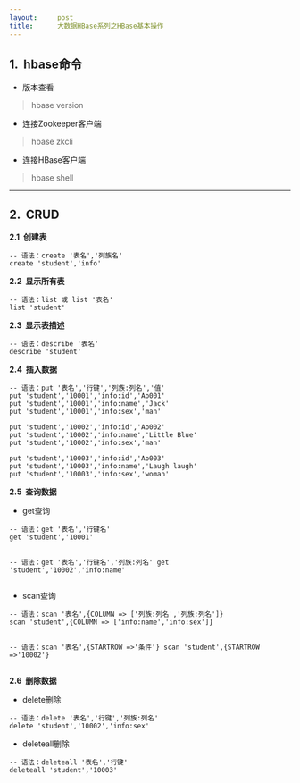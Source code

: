 ```yaml
---
layout:     post
title:      大数据HBase系列之HBase基本操作
---
```

<div id="article_content" class="article_content clearfix csdn-tracking-statistics" data-pid="blog" data-mod="popu_307" data-dsm="post">
								            <link rel="stylesheet" href="https://csdnimg.cn/release/phoenix/template/css/ck_htmledit_views-f76675cdea.css">
						<div class="htmledit_views" id="content_views">
                <h2>1.  hbase命令</h2>

<ul><li>版本查看</li>
</ul><blockquote>
<p>hbase version</p>
</blockquote>

<ul><li>连接Zookeeper客户端</li>
</ul><blockquote>
<p>hbase zkcli</p>
</blockquote>

<ul><li>连接HBase客户端</li>
</ul><blockquote>
<p>hbase shell</p>
</blockquote>

<hr><h2>2.  CRUD</h2>

<p><strong>2.1  创建表</strong></p>

<pre class="has">
<code class="language-sql">-- 语法：create '表名','列族名'
create 'student','info'</code></pre>

<p><strong>2.2  显示所有表</strong></p>

<pre class="has">
<code class="language-sql">-- 语法：list 或 list '表名'
list 'student'</code></pre>

<p><strong>2.3  显示表描述</strong></p>

<pre class="has">
<code class="language-sql">-- 语法：describe '表名'
describe 'student'</code></pre>

<p><strong>2.4  插入数据</strong></p>

<pre class="has">
<code class="language-sql">-- 语法：put '表名','行键','列族:列名','值'
put 'student','10001','info:id','Ao001'
put 'student','10001','info:name','Jack'
put 'student','10001','info:sex','man'

put 'student','10002','info:id','Ao002'
put 'student','10002','info:name','Little Blue'
put 'student','10002','info:sex','man'

put 'student','10003','info:id','Ao003'
put 'student','10003','info:name','Laugh laugh'
put 'student','10003','info:sex','woman'</code></pre>

<p><strong>2.5  查询数据</strong></p>

<ul><li>get查询</li>
</ul><pre class="has">
<code class="language-sql">-- 语法：get '表名','行键名'
get 'student','10001'

-- 语法：get '表名','行键名','列族:列名'
get 'student','10002','info:name'</code></pre>

<ul><li>scan查询</li>
</ul><pre class="has">
<code class="language-sql">-- 语法：scan '表名',{COLUMN =&gt; ['列族:列名','列族:列名']}
scan 'student',{COLUMN =&gt; ['info:name','info:sex']}

-- 语法：scan '表名',{STARTROW =&gt;'条件'}
scan 'student',{STARTROW =&gt;'10002'}</code></pre>

<p><strong>2.6  删除数据</strong></p>

<ul><li>delete删除</li>
</ul><pre class="has">
<code class="language-sql">-- 语法：delete '表名','行键','列族:列名'
delete 'student','10002','info:sex'</code></pre>

<ul><li>deleteall删除</li>
</ul><pre class="has">
<code class="language-sql">-- 语法：deleteall '表名','行键'
deleteall 'student','10003'</code></pre>

<h3> </h3>            </div>
                </div>